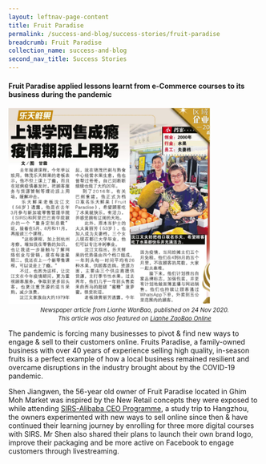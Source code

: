 ```yaml
---
layout: leftnav-page-content
title: Fruit Paradise
permalink: /success-and-blog/success-stories/fruit-paradise
breadcrumb: Fruit Paradise
collection_name: success-and-blog
second_nav_title: Success Stories
---
```

<h4>Fruit Paradise applied lessons learnt from e-Commerce courses to its business during the pandemic</h4>

<img src="/images-2021/SuccessStories-FruitsParadise.png" style="width:80%;">
<center><small><i>Newspaper article from Lianhe WanBao, published on 24 Nov 2020.<br>
This article was also featured on <a href="https://www.zaobao.com.sg/zfinance/sme/story20201124-1103583?fbclid=IwAR1hgrHRJM1Ac0KLUc4W0HB2o0Uzi55DvbKYgt80jW4BTGISHaQH2vNpc0o">Lianhe ZaoBao Online</a></i></small></center>

<p>The pandemic is forcing many businesses to pivot & find new ways to engage & sell to their customers online. Fruits Paradise, a family-owned business 
with over 40 years of experience selling high quality, in-season fruits is a perfect example of how a local business remained resilient and overcame disruptions in the industry brought about by the COVID-19 pandemic.</p>

<p>Shen Jiangwen, the 56-year old owner of Fruit Paradise located in Ghim Moh Market was inspired by the New Retail concepts they were exposed to while 
attending <a href="/digital-programmes/alibaba-business-school/alibaba-ceo-programme">SIRS-Alibaba CEO Programme</a>, a study trip to Hangzhou, the owners experimented with new ways to sell online since then & have continued their
learning journey by enrolling for three more digital courses with SIRS. Mr Shen also shared their plans to launch their own brand logo, improve their 
packaging and be more active on Facebook to engage customers through livestreaming.</p>
